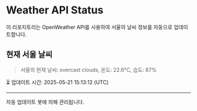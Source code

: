 
# Weather API Status

이 리포지토리는 OpenWeather API를 사용하여 서울의 날씨 정보를 자동으로 업데이트합니다.

## 현재 서울 날씨
> 서울의 현재 날씨: overcast clouds, 온도: 22.6°C, 습도: 87%

⏳ 업데이트 시간: 2025-05-21 15:13:12 (UTC)

---
자동 업데이트 봇에 의해 관리됩니다.
